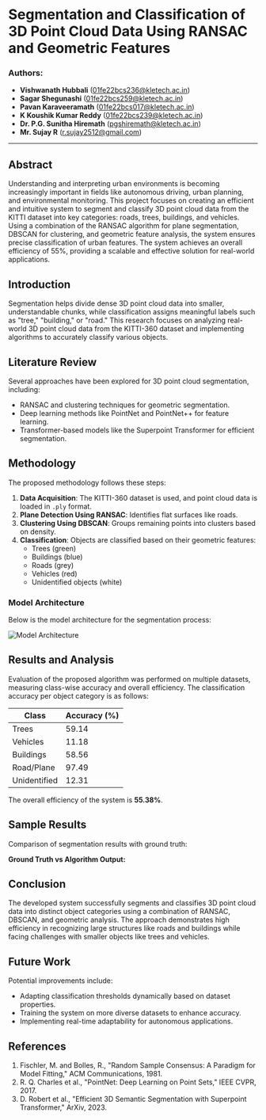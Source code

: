 # Segmentation and Classification of 3D Point Cloud Data Using RANSAC and Geometric Features

### Authors:
- **Vishwanath Hubbali** (01fe22bcs236@kletech.ac.in)  
- **Sagar Shegunashi** (01fe22bcs259@kletech.ac.in)  
- **Pavan Karaveeramath** (01fe22bcs017@kletech.ac.in)  
- **K Koushik Kumar Reddy** (01fe22bcs239@kletech.ac.in)  
- **Dr. P.G. Sunitha Hiremath** (pgshiremath@kletech.ac.in)  
- **Mr. Sujay R** (r.sujay2512@gmail.com)  

---

## Abstract
Understanding and interpreting urban environments is becoming increasingly important in fields like autonomous driving, urban planning, and environmental monitoring. This project focuses on creating an efficient and intuitive system to segment and classify 3D point cloud data from the KITTI dataset into key categories: roads, trees, buildings, and vehicles. Using a combination of the RANSAC algorithm for plane segmentation, DBSCAN for clustering, and geometric feature analysis, the system ensures precise classification of urban features. The system achieves an overall efficiency of 55%, providing a scalable and effective solution for real-world applications.

## Introduction
Segmentation helps divide dense 3D point cloud data into smaller, understandable chunks, while classification assigns meaningful labels such as "tree," "building," or "road." This research focuses on analyzing real-world 3D point cloud data from the KITTI-360 dataset and implementing algorithms to accurately classify various objects.

## Literature Review
Several approaches have been explored for 3D point cloud segmentation, including:
- RANSAC and clustering techniques for geometric segmentation.
- Deep learning methods like PointNet and PointNet++ for feature learning.
- Transformer-based models like the Superpoint Transformer for efficient segmentation.

## Methodology
The proposed methodology follows these steps:
1. **Data Acquisition**: The KITTI-360 dataset is used, and point cloud data is loaded in `.ply` format.
2. **Plane Detection Using RANSAC**: Identifies flat surfaces like roads.
3. **Clustering Using DBSCAN**: Groups remaining points into clusters based on density.
4. **Classification**: Objects are classified based on their geometric features:
   - Trees (green)
   - Buildings (blue)
   - Roads (grey)
   - Vehicles (red)
   - Unidentified objects (white)

### Model Architecture
Below is the model architecture for the segmentation process:

![Model Architecture](images/extracted_image_2_1.png)

## Results and Analysis
Evaluation of the proposed algorithm was performed on multiple datasets, measuring class-wise accuracy and overall efficiency. The classification accuracy per object category is as follows:

| Class       | Accuracy (%) |
|------------|-------------|
| Trees      | 59.14       |
| Vehicles   | 11.18       |
| Buildings  | 58.56       |
| Road/Plane| 97.49       |
| Unidentified | 12.31    |

The overall efficiency of the system is **55.38%**.

## Sample Results
Comparison of segmentation results with ground truth:

**Ground Truth vs Algorithm Output:**




## Conclusion
The developed system successfully segments and classifies 3D point cloud data into distinct object categories using a combination of RANSAC, DBSCAN, and geometric analysis. The approach demonstrates high efficiency in recognizing large structures like roads and buildings while facing challenges with smaller objects like trees and vehicles.

## Future Work
Potential improvements include:
- Adapting classification thresholds dynamically based on dataset properties.
- Training the system on more diverse datasets to enhance accuracy.
- Implementing real-time adaptability for autonomous applications.

## References
1. Fischler, M. and Bolles, R., "Random Sample Consensus: A Paradigm for Model Fitting," ACM Communications, 1981.
2. R. Q. Charles et al., "PointNet: Deep Learning on Point Sets," IEEE CVPR, 2017.
3. D. Robert et al., "Efficient 3D Semantic Segmentation with Superpoint Transformer," ArXiv, 2023.

